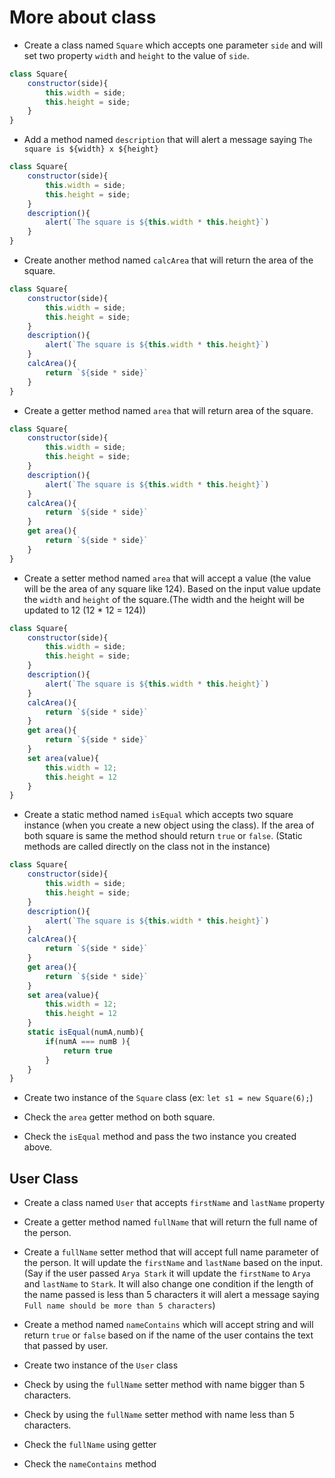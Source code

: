 # More about class

- Create a class named `Square` which accepts one parameter `side` and will set two property `width` and `height` to the value of `side`.

```js
class Square{
    constructor(side){
        this.width = side;
        this.height = side;
    }
}
```

- Add a method named `description` that will alert a message saying `The square is ${width} x ${height}`

```js
class Square{
    constructor(side){
        this.width = side;
        this.height = side;
    }
    description(){
        alert(`The square is ${this.width * this.height}`)
    }
}
```

- Create another method named `calcArea` that will return the area of the square.

```js
class Square{
    constructor(side){
        this.width = side;
        this.height = side;
    }
    description(){
        alert(`The square is ${this.width * this.height}`)
    }
    calcArea(){
        return `${side * side}`
    }
}
```

- Create a getter method named `area` that will return area of the square.

```js
class Square{
    constructor(side){
        this.width = side;
        this.height = side;
    }
    description(){
        alert(`The square is ${this.width * this.height}`)
    }
    calcArea(){
        return `${side * side}`
    }
    get area(){
        return `${side * side}`
    }
}
```

- Create a setter method named `area` that will accept a value (the value will be the area of any square like 124). Based on the input value update the `width` and `height` of the square.(The width and the height will be updated to 12 (12 \* 12 = 124))

```js
class Square{
    constructor(side){
        this.width = side;
        this.height = side;
    }
    description(){
        alert(`The square is ${this.width * this.height}`)
    }
    calcArea(){
        return `${side * side}`
    }
    get area(){
        return `${side * side}`
    }
    set area(value){
        this.width = 12;
        this.height = 12
    }
}
```

- Create a static method named `isEqual` which accepts two square instance (when you create a new object using the class). If the area of both square is same the method should return `true` or `false`. (Static methods are called directly on the class not in the instance)

```js
class Square{
    constructor(side){
        this.width = side;
        this.height = side;
    }
    description(){
        alert(`The square is ${this.width * this.height}`)
    }
    calcArea(){
        return `${side * side}`
    }
    get area(){
        return `${side * side}`
    }
    set area(value){
        this.width = 12;
        this.height = 12
    }
    static isEqual(numA,numb){
        if(numA === numB ){
            return true
        }
    }
}
```

- Create two instance of the `Square` class (ex: `let s1 = new Square(6);`)

- Check the `area` getter method on both square.

- Check the `isEqual` method and pass the two instance you created above.

## User Class

- Create a class named `User` that accepts `firstName` and `lastName` property

- Create a getter method named `fullName` that will return the full name of the person.

- Create a `fullName` setter method that will accept full name parameter of the person. It will update the `firstName` and `lastName` based on the input. (Say if the user passed `Arya Stark` it will update the `firstName` to `Arya` and `lastName` to `Stark`. It will also change one condition if the length of the name passed is less than 5 characters it will alert a message saying `Full name should be more than 5 characters`)

- Create a method named `nameContains` which will accept string and will return `true` or `false` based on if the name of the user contains the text that passed by user.

- Create two instance of the `User` class

- Check by using the `fullName` setter method with name bigger than 5 characters.

- Check by using the `fullName` setter method with name less than 5 characters.

- Check the `fullName` using getter

- Check the `nameContains` method

